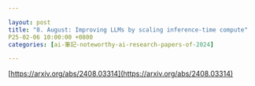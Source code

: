 ```yaml
---

layout: post
title: "8. August: Improving LLMs by scaling inference-time compute"
P25-02-06 10:00:00 +0800
categories: [ai-筆記-noteworthy-ai-research-papers-of-2024]

---
```


[https://arxiv.org/abs/2408.03314](https://arxiv.org/abs/2408.03314)

